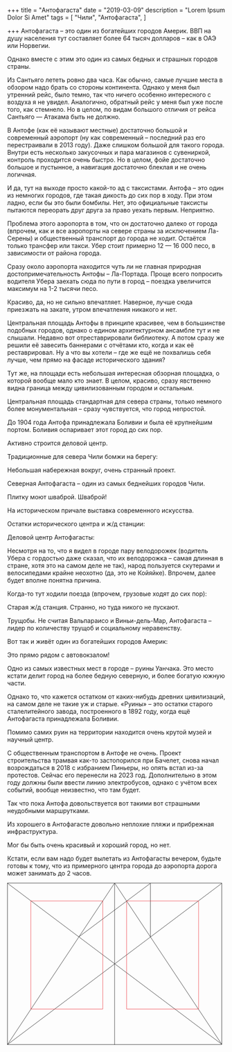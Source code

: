 +++
title = "Антофагаста"
date = "2019-03-09"
description = "Lorem Ipsum Dolor Si Amet"
tags = [
    "Чили",
    "Антофагаста",
]

+++
Антофагаста – это один из богатейших городов Америк. ВВП на душу населения тут составляет более 64 тысяч долларов – как в ОАЭ или Норвегии. 

Однако вместе с этим это один из самых бедных и страшных городов страны. 

Из Сантьяго лететь ровно два часа. Как обычно, самые лучшие места в обзором надо брать со стороны континента. Однако у меня был утренний рейс, было темно, так что ничего особенно интересного с воздуха я не увидел. Аналогично, обратный рейс у меня был уже после того, как стемнело. Но в целом, по видам большого отличия от рейса Сантьяго — Атакама быть не должно.

В Антофе (как её называют местные) достаточно большой и современный аэропорт (ну как современный – последний раз его перестраивали в 2013 году). Даже слишком большой для такого города. Внутри есть несколько закусочных и пара магазинов с сувениркой, контроль проходится очень быстро. Но в целом, фойе достаточно большое и пустынное, а навигация достаточно блеклая и не очень логичная. 

И да, тут на выходе просто какой-то ад с таксистами. Антофа – это один из немногих городов, где такая дикость до сих пор в ходу. При этом ладно, если бы это были бомбилы. Нет, это официальные таксисты пытаются переорать друг друга за право уехать первым. Неприятно.

Проблема этого аэропорта в том, что он достаточно далеко от города (впрочем, как и все аэропорты на севере страны за исключением Ла-Серены) и общественный транспорт до города не ходит. Остаётся только трансфер или такси. Убер стоит примерно 12 — 16 000 песо, в зависимости от района города.

Сразу около аэропорта находится чуть ли не главная природная достопримечательность Антофы – Ла-Портада. Проще всего попросить водителя Убера заехать сюда по пути в город – поездка увеличится максимум на 1-2 тысячи песо. 

Красиво, да, но не сильно впечатляет. Наверное, лучше сюда приезжать на закате, утром впечатления никакого и нет.  

Центральная площадь Антофы в принципе красивее, чем в большинстве подобных городов, однако о едином архитектурном ансамбле тут и не слышали. Недавно вот отреставрировали библиотеку. А потом сразу же решили её завесить баннерами с отчётами кто, когда и как её реставрировал. Ну а что вы хотели – где же ещё не похвалишь себя лучше, чем прямо на фасаде исторического здания?

Тут же,  на площади есть небольшая интересная обзорная площадка, о которой вообще мало кто знает.  В целом, красиво, сразу явственно видна граница между цивилизованным городом и остальным. 

Центральная площадь стандартная для севера страны, только немного более монументальная – сразу чувствуется, что город непростой. 

До 1904 года Антофа принадлежала Боливии и была её крупнейшим портом. Боливия оспаривает этот город до сих пор. 

Активно строится деловой центр. 

Традиционные для севера Чили бомжи на берегу:

Небольшая набережная вокруг, очень странный проект. 

Северная Антофагаста – один из самых беднейших городов Чили. 

Плитку моют шваброй. Шваброй! 

На историческом причале выставка современного искусства. 

Остатки исторического центра и ж/д станции:

Деловой центр Антофагасты:

Несмотря на то, что я видел в городе пару велодорожек (водитель Убера с гордостью даже сказал, что их велодорожка – самая длинная в стране, хотя это на самом деле не так), народ пользуется скутерами и велосипедами крайне неохотно (да, это не Койяйке). Впрочем, далее будет вполне понятна причина. 

Когда-то тут ходили поезда (впрочем, грузовые ходят до сих пор):

Старая ж/д станция. Странно, но туда никого не пускают. 

Трущобы. Не считая Вальпараисо и Виньи-дель-Мар, Антофагаста – лидер по количеству трущоб и социальному неравенству. 

Вот так и живёт один из богатейших городов Америк:

Это прямо рядом с автовокзалом!

Одно из самых известных мест в городе – руины Уанчака. Это место кстати делит город на более бедную северную, и более богатую южную части. 

Однако то, что кажется остатком от каких-нибудь древних цивилизаций, на самом деле не такие уж и старые. «Руины» – это остатки старого сталелитейного завода, построенного в 1892 году, когда ещё Антофагаста принадлежала Боливии. 

Помимо самих руин на территории находится очень крутой музей и научный центр. 

С общественным транспортом в Антофе не очень. Проект строительства трамвая как-то застопорился при Бачелет, снова начал возрождаться в 2018 с избранием Пиньеры, но опять встал из-за протестов. Сейчас его перенесли на 2023 год. Дополнительно в этом году должны были ввести линию электробусов, однако с учётом всех событий, вообще неизвестно, что там будет. 

Так что пока Антофа довольствуется вот такими вот страшными неудобными маршрутками. 

Из хорошего в Антофагасте довольно неплохие пляжи и прибрежная инфраструктура. 

Мог бы быть очень красивый и хороший город, но нет.

Кстати, если вам надо будет вылетать из Антофагасты вечером, будьте готовы к тому, что из примерного центра города до аэропорта дорога может занимать до 2 часов.


<svg class="canon" xmlns="http://www.w3.org/2000/svg" overflow="visible" viewBox="0 0 496 373" height="373" width="496"><g fill="none"><path stroke="#000" stroke-width=".75" d="M.599 372.348L495.263 1.206M.312.633l494.95 370.853M.312 372.633L247.643.92M248.502.92l246.76 370.566M330.828 123.869V1.134M330.396 1.134L165.104 124.515"></path><path stroke="#ED1C24" stroke-width=".75" d="M275.73 41.616h166.224v249.05H275.73zM54.478 41.616h166.225v249.052H54.478z"></path><path stroke="#000" stroke-width=".75" d="M.479.375h495v372h-495zM247.979.875v372"></path><ellipse cx="498.729" cy="177.625" rx=".75" ry="1.25"></ellipse><ellipse cx="247.229" cy="377.375" rx=".75" ry="1.25"></ellipse></g></svg>

